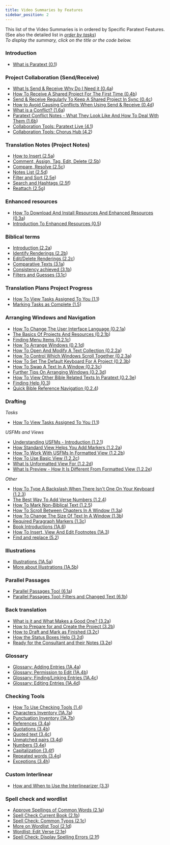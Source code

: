 ```yaml
---
title: Video Summaries by Features
sidebar_position: 2
---
```



This list of the Video Summaries is in ordered by Specific Paratext Features.
(See also the detailed list in [*order by tasks*](00-TOC-overview.md))   
*To display the summary, click on the title or the code below.*  


### Introduction  
 
-  [What is Paratext (0.1](01-Introduction/0.1.md))  
 

### Project Collaboration (Send/Receive)     
-  [What Is Send & Receive Why Do I Need it (0.4a](01-Introduction/0.4.Project-sharing/0.4a.md))  
-  [How To Receive A Shared Project For The First Time (0.4b](01-Introduction/0.4.Project-sharing/0.4b.md))  
-  [Send & Receive Regularly To Keep A Shared Project In Sync (0.4c](01-Introduction/0.4.Project-sharing/0.4c.md))  
-  [How to Avoid Causing Conflicts When Using Send & Receive (0.4d](01-Introduction/0.4.Project-sharing/0.4d.md))  
-  [What is a Conflict? (1.6a](01-Introduction/0.4.Project-sharing/1.6a.md))  
-  [Paratext Conflict Notes - What They Look Like And How To Deal With Them (1.6b](01-Introduction/0.4.Project-sharing/1.6b.md))  
-  [Collaboration Tools: Paratext Live (4.1](05-Stage-4/4.1.md))  
-  [Collaboration Tools: Chorus Hub (4.2](05-Stage-4/4.2.md))  

### Translation Notes (Project Notes)    
-  [How to Insert (2.5a](03-Stage-2/2.5-Project-notes/2.5a.md))  
-  [Comment, Assign, Tag, Edit, Delete (2.5b](03-Stage-2/2.5-Project-notes/2.5b.md))  
-  [Compare, Resolve (2.5c](03-Stage-2/2.5-Project-notes/2.5c.md))  
-  [Notes List (2.5d](03-Stage-2/2.5-Project-notes/2.5d.md))  
-  [Filter and Sort (2.5e](03-Stage-2/2.5-Project-notes/2.5e.md))  
-  [Search and Hashtags (2.5f](03-Stage-2/2.5-Project-notes/2.5f.md))  
-  [Reattach (2.5g](03-Stage-2/2.5-Project-notes/2.5g.md))  


### Enhanced resources   
-  [How To Download And Install Resources And Enhanced Resources (0.3a](01-Introduction/0.5.Enhanced-resources/0.3a.md))  
-  [Introduction To Enhanced Resources (0.5](01-Introduction/0.5.Enhanced-resources/0.5.md))  

### Biblical terms    
-  [Introduction (2.2a](03-Stage-2/2.2-Biblical-terms/2.2a.md))  
-  [Identify Renderings (2.2b](03-Stage-2/2.2-Biblical-terms/2.2b.md))  
-  [Edit/Delete Renderings (2.2c](03-Stage-2/2.2-Biblical-terms/2.2c.md))  
-  [Comparative Texts (3.1a](04-Stage-3/3.1-Biblical-terms/3.1a.md))  
-  [Consistency achieved (3.1b](04-Stage-3/3.1-Biblical-terms/3.1b.md))  
-  [Filters and Guesses (3.1c](04-Stage-3/3.1-Biblical-terms/3.1c.md))  
  

### Translation Plans Project Progress
-  [How To View Tasks Assigned To You (1.1](02-Stage-1/1.Drafting-editing/1.1.md))  
-  [Marking Tasks as Complete (1.5](02-Stage-1/4.Basic-checks/1.5.md))  


### Arranging Windows and Navigation  
-  [How To Change The User Interface Language (0.2.1a](01-Introduction/0.2.Navigation/0.2.1a.md))  
-  [The Basics Of Projects And Resources (0.2.1b](01-Introduction/0.2.Navigation/0.2.1b.md))  
-  [Finding Menu Items (0.2.1c](01-Introduction/0.2.Navigation/0.2.1c.md))  
-  [How To Arrange Windows (0.2.1d](01-Introduction/0.2.Navigation/0.2.1d.md))  
-  [How To Open And Modify A Text Collection (0.2.2a](01-Introduction/0.2.Navigation/0.2.2a.md))  
-  [How To Control Which Windows Scroll Together (0.2.3a](01-Introduction/0.2.Navigation/0.2.3a.md))  
-  [How To Set The Default Keyboard For A Project (0.2.3b](01-Introduction/0.2.Navigation/0.2.3b.md))  
-  [How To Swap A Text In A Window (0.2.3c](01-Introduction/0.2.Navigation/0.2.3c.md))  
-  [Further Tips On Arranging Windows (0.2.3d](01-Introduction/0.2.Navigation/0.2.3d.md))  
-  [How To View Other Bible Related Texts In Paratext (0.2.3e](01-Introduction/0.2.Navigation/0.2.3e.md))  
-  [Finding Help (0.3](01-Introduction/0.2.Navigation/0.3.md))  
-  [Quick Bible Reference Navigation (0.2.4](01-Introduction/0.2.Navigation/0.2.4.md))  

### Drafting
*Tasks* 
-  [How To View Tasks Assigned To You (1.1](02-Stage-1/1.Drafting-editing/1.1.md))  

*USFMs and Views*    
-  [Understanding USFMs - Introduction (1.2.1](02-Stage-1/2.USFM/1.2.1.md))  
-  [How Standard View Helps You Add Markers (1.2.2a](02-Stage-1/2.USFM/1.2.2a.md))  
-  [How To Work With USFMs In Formatted View (1.2.2b](02-Stage-1/2.USFM/1.2.2b.md))  
-  [How To Use Basic View (1.2.2c](02-Stage-1/2.USFM/1.2.2c.md))  
-  [What Is Unformatted View For (1.2.2d](02-Stage-1/2.USFM/1.2.2d.md))  
-  [What Is Preview - How It Is Different From Formatted View (1.2.2e](02-Stage-1/2.USFM/1.2.2e.md))  
 
*Other*
-  [How To Type A Backslash When There Isn't One On Your Keyboard (1.2.3](02-Stage-1/1.Drafting-editing/1.2.3.md))  
-  [The Best Way To Add Verse Numbers (1.2.4](02-Stage-1/1.Drafting-editing/1.2.4.md))  
-  [How To Mark Non-Biblical Text (1.2.5](02-Stage-1/1.Drafting-editing/1.2.5.md))  
-  [How To Scroll Between Chapters In A Window (1.3a](02-Stage-1/1.Drafting-editing/1.3a.md))  
-  [How To Change The Size Of Text In A Window (1.3b](02-Stage-1/1.Drafting-editing/1.3b.md))  
-  [Required Paragraph Markers (1.3c](02-Stage-1/1.Drafting-editing/1.3c.md))  
-  [Book Introductions (1A.6](02-Stage-1/5.Additional/1A.6.md))  
-  [How To Insert, View And Edit Footnotes (1A.3](02-Stage-1/5.Additional/1A.3.md))  
-  [Find and replace (5.2](06-Stage-5/5.2.md))  



### Illustrations
-  [Illustrations (1A.5a](02-Stage-1/5.Additional/1A.5a.md))  
-  [More about Illustrations (1A.5b](02-Stage-1/5.Additional/1A.5b.md))  

### Parallel Passages
-  [Parallel Passages Tool (6.1a](07-Stage-6/6.1a.md))  
-  [Parallel Passages Tool: Filters and Changed Text (6.1b](07-Stage-6/6.1b.md))  
  
### Back translation    
-  [What is it and What Makes a Good One? (3.2a](04-Stage-3/3.2-Back-translation/3.2a.md))  
-  [How to Prepare for and Create the Project (3.2b](04-Stage-3/3.2-Back-translation/3.2b.md))  
-  [How to Draft and Mark as Finished (3.2c](04-Stage-3/3.2-Back-translation/3.2c.md))  
-  [How the Status Boxes Help (3.2d](04-Stage-3/3.2-Back-translation/3.2d.md))  
-  [Ready for the Consultant and their Notes (3.2e](04-Stage-3/3.2-Back-translation/3.2e.md))  


### Glossary
-  [Glossary: Adding Entries (1A.4a](02-Stage-1/5.Additional/1A.4a.md))  
-  [Glossary: Permission to Edit (1A.4b](02-Stage-1/5.Additional/1A.4b.md))  
-  [Glossary: Finding/Linking Entries (1A.4c](02-Stage-1/5.Additional/1A.4c.md))  
-  [Glossary: Editing Entries (1A.4d](02-Stage-1/5.Additional/1A.4d.md))  

### Checking Tools    
-  [How To Use Checking Tools (1.4](02-Stage-1/4.Basic-checks/1.4.md))  
-  [Characters Inventory (1A.7a](02-Stage-1/4.Basic-checks/1A.7a.md))  
-  [Punctuation Inventory (1A.7b](02-Stage-1/4.Basic-checks/1A.7b.md))  
-  [References (3.4a](04-Stage-3/3.4-Checks/3.4a.md))  
-  [Quotations (3.4b](04-Stage-3/3.4-Checks/3.4b.md))  
-  [Quoted text (3.4c](04-Stage-3/3.4-Checks/3.4c.md))  
-  [Unmatched pairs (3.4d](04-Stage-3/3.4-Checks/3.4d.md))  
-  [Numbers (3.4e](04-Stage-3/3.4-Checks/3.4e.md))  
-  [Capitalization (3.4f](04-Stage-3/3.4-Checks/3.4f.md))  
-  [Repeated words (3.4g](04-Stage-3/3.4-Checks/3.4g.md))  
-  [Exceptions (3.4h](04-Stage-3/3.4-Checks/3.4h.md))  
  
### Custom Interlinear
-  [How and When to Use the Interlinearizer (3.3](04-Stage-3/3.3-Custom-interlinears/3.3.md))  


### Spell check and wordlist    
-  [Approve Spellings of Common Words (2.1a](03-Stage-2/2.1-Spell-check-wordlist/2.1a.md))  
-  [Spell Check Current Book (2.1b](03-Stage-2/2.1-Spell-check-wordlist/2.1b.md))  
-  [Spell Check: Common Typos (2.1c](03-Stage-2/2.1-Spell-check-wordlist/2.1c.md))  
-  [More on Wordlist Tool (2.1d](03-Stage-2/2.1-Spell-check-wordlist/2.1d.md))  
-  [Wordlist: Edit Verse (2.1e](03-Stage-2/2.1-Spell-check-wordlist/2.1e.md))  
-  [Spell Check: Display Spelling Errors (2.1f](03-Stage-2/2.1-Spell-check-wordlist/2.1f.md))  
  

